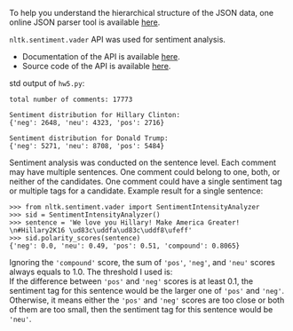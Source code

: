 To help you understand the hierarchical structure of the JSON data, one online JSON parser tool is available [here]( http://jsonparseronline.com/).

``nltk.sentiment.vader`` API was used for sentiment analysis. 
* Documentation of the API is available [here]( http://www.nltk.org/howto/sentiment.html). 
* Source code of the API is available [here]( http://www.nltk.org/_modules/nltk/sentiment/vader.html).

std output of ``hw5.py``:

```
total number of comments: 17773

Sentiment distribution for Hillary Clinton: 
{'neg': 2648, 'neu': 4323, 'pos': 2716}

Sentiment distribution for Donald Trump: 
{'neg': 5271, 'neu': 8708, 'pos': 5484}
```
Sentiment analysis was conducted on the sentence level. Each comment may have multiple sentences. One comment could belong to one, both, or neither of the candidates. One comment could have a single sentiment tag or multiple tags for a candidate. Example result for a single sentence:
```
>>> from nltk.sentiment.vader import SentimentIntensityAnalyzer
>>> sid = SentimentIntensityAnalyzer()
>>> sentence = 'We love you Hillary! Make America Greater! \n#Hillary2K16 \ud83c\uddfa\ud83c\uddf8\ufeff'
>>> sid.polarity_scores(sentence)
{'neg': 0.0, 'neu': 0.49, 'pos': 0.51, 'compound': 0.8065}
```
Ignoring the ``'compound'`` score, the sum of ``'pos'``, ``'neg'``, and ``'neu'`` scores always equals to 1.0. The threshold I used is:</br>
If the difference between ``'pos'`` and ``'neg'`` scores is at least 0.1, the sentiment tag for this sentence would be the larger one of ``'pos'`` and ``'neg'``. Otherwise, it means either the ``'pos'`` and ``'neg'`` scores are too close or both of them are too small, then the sentiment tag for this sentence would be ``'neu'``.
